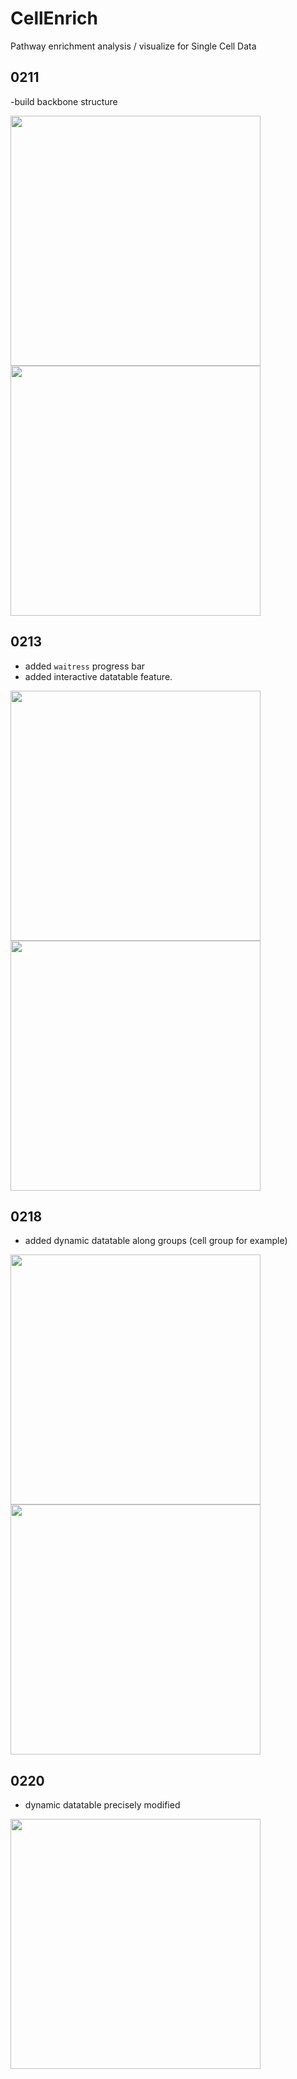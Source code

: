 # CellEnrich
Pathway enrichment analysis / visualize for Single Cell Data


## 0211
 
-build backbone structure

<img src='https://user-images.githubusercontent.com/6457691/74223238-9fd00800-4cf9-11ea-99d0-2b50758a3919.png' width = '400'/>
<img src='https://user-images.githubusercontent.com/6457691/74223541-47e5d100-4cfa-11ea-86ed-decddffdc8e9.png' width = '400'/>

## 0213

- added `waitress` progress bar
- added interactive datatable feature.

<img src='https://user-images.githubusercontent.com/6457691/74440986-62fb4100-4eb2-11ea-8085-171d4c335617.png' width = '400'/>
<img src='https://user-images.githubusercontent.com/6457691/74441131-a5bd1900-4eb2-11ea-88f8-9412040d57e8.gif' width = '400'/>

## 0218

- added dynamic datatable along groups (cell group for example)

<img src='https://user-images.githubusercontent.com/6457691/74725628-8131ba00-5281-11ea-8c29-fd6446681e20.png' width = '400'/>
<img src='https://user-images.githubusercontent.com/6457691/74725638-83941400-5281-11ea-9a4e-32e7faeec329.png' width = '400'/>

## 0220

- dynamic datatable precisely modified

<img src='https://user-images.githubusercontent.com/6457691/74899286-d257c000-53df-11ea-8d14-34f53d77a812.png' width = '400'/>
